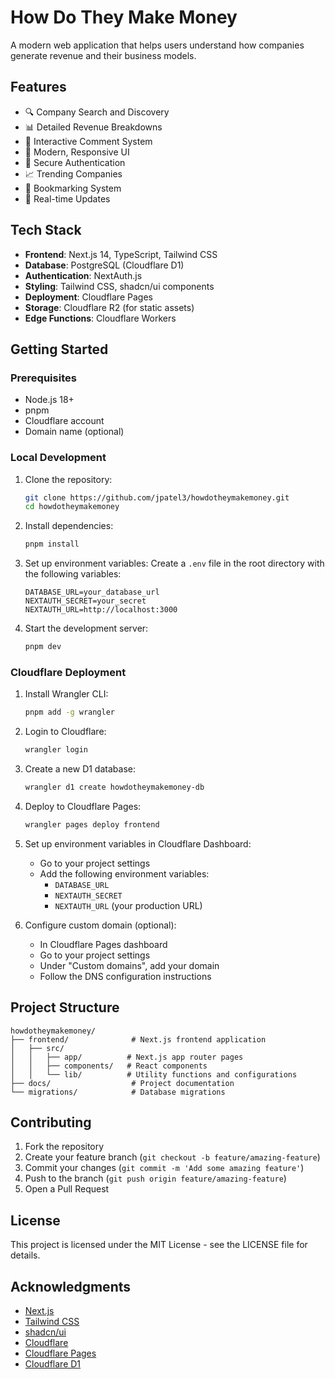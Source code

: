 # How Do They Make Money

A modern web application that helps users understand how companies generate revenue and their business models.

## Features

- 🔍 Company Search and Discovery
- 📊 Detailed Revenue Breakdowns
- 💬 Interactive Comment System
- 📱 Modern, Responsive UI
- 🔐 Secure Authentication
- 📈 Trending Companies
- 📌 Bookmarking System
- 🔄 Real-time Updates

## Tech Stack

- **Frontend**: Next.js 14, TypeScript, Tailwind CSS
- **Database**: PostgreSQL (Cloudflare D1)
- **Authentication**: NextAuth.js
- **Styling**: Tailwind CSS, shadcn/ui components
- **Deployment**: Cloudflare Pages
- **Storage**: Cloudflare R2 (for static assets)
- **Edge Functions**: Cloudflare Workers

## Getting Started

### Prerequisites

- Node.js 18+ 
- pnpm
- Cloudflare account
- Domain name (optional)

### Local Development

1. Clone the repository:
   ```bash
   git clone https://github.com/jpatel3/howdotheymakemoney.git
   cd howdotheymakemoney
   ```

2. Install dependencies:
   ```bash
   pnpm install
   ```

3. Set up environment variables:
   Create a `.env` file in the root directory with the following variables:
   ```
   DATABASE_URL=your_database_url
   NEXTAUTH_SECRET=your_secret
   NEXTAUTH_URL=http://localhost:3000
   ```

4. Start the development server:
   ```bash
   pnpm dev
   ```

### Cloudflare Deployment

1. Install Wrangler CLI:
   ```bash
   pnpm add -g wrangler
   ```

2. Login to Cloudflare:
   ```bash
   wrangler login
   ```

3. Create a new D1 database:
   ```bash
   wrangler d1 create howdotheymakemoney-db
   ```

4. Deploy to Cloudflare Pages:
   ```bash
   wrangler pages deploy frontend
   ```

5. Set up environment variables in Cloudflare Dashboard:
   - Go to your project settings
   - Add the following environment variables:
     - `DATABASE_URL`
     - `NEXTAUTH_SECRET`
     - `NEXTAUTH_URL` (your production URL)

6. Configure custom domain (optional):
   - In Cloudflare Pages dashboard
   - Go to your project settings
   - Under "Custom domains", add your domain
   - Follow the DNS configuration instructions

## Project Structure

```
howdotheymakemoney/
├── frontend/              # Next.js frontend application
│   ├── src/
│   │   ├── app/          # Next.js app router pages
│   │   ├── components/   # React components
│   │   └── lib/          # Utility functions and configurations
├── docs/                  # Project documentation
└── migrations/            # Database migrations
```

## Contributing

1. Fork the repository
2. Create your feature branch (`git checkout -b feature/amazing-feature`)
3. Commit your changes (`git commit -m 'Add some amazing feature'`)
4. Push to the branch (`git push origin feature/amazing-feature`)
5. Open a Pull Request

## License

This project is licensed under the MIT License - see the LICENSE file for details.

## Acknowledgments

- [Next.js](https://nextjs.org/)
- [Tailwind CSS](https://tailwindcss.com/)
- [shadcn/ui](https://ui.shadcn.com/)
- [Cloudflare](https://www.cloudflare.com/)
- [Cloudflare Pages](https://pages.cloudflare.com/)
- [Cloudflare D1](https://developers.cloudflare.com/d1/) 